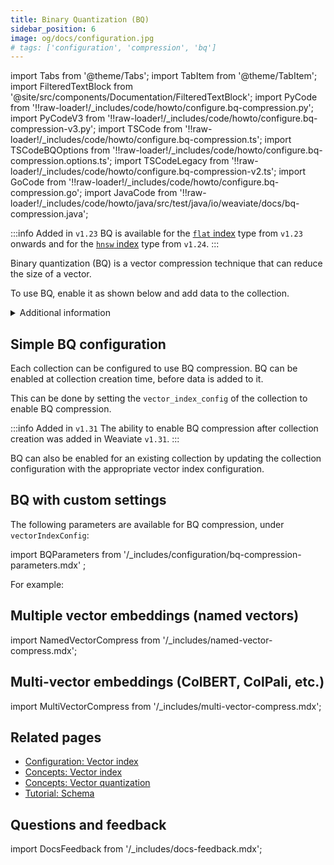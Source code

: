 ```yaml
---
title: Binary Quantization (BQ)
sidebar_position: 6
image: og/docs/configuration.jpg
# tags: ['configuration', 'compression', 'bq']
---
```


import Tabs from '@theme/Tabs';
import TabItem from '@theme/TabItem';
import FilteredTextBlock from '@site/src/components/Documentation/FilteredTextBlock';
import PyCode from '!!raw-loader!/_includes/code/howto/configure.bq-compression.py';
import PyCodeV3 from '!!raw-loader!/_includes/code/howto/configure.bq-compression-v3.py';
import TSCode from '!!raw-loader!/_includes/code/howto/configure.bq-compression.ts';
import TSCodeBQOptions from '!!raw-loader!/_includes/code/howto/configure.bq-compression.options.ts';
import TSCodeLegacy from '!!raw-loader!/_includes/code/howto/configure.bq-compression-v2.ts';
import GoCode from '!!raw-loader!/_includes/code/howto/configure.bq-compression.go';
import JavaCode from '!!raw-loader!/_includes/code/howto/java/src/test/java/io/weaviate/docs/bq-compression.java';

:::info Added in `v1.23`
BQ is available for the [`flat` index](/weaviate/concepts/indexing/vector-index.md#flat-index) type from `v1.23` onwards and for the [`hnsw` index](/weaviate/config-refs/vectorization.mdx#hnsw-indexes)  type from `v1.24`.
:::

Binary quantization (BQ) is a vector compression technique that can reduce the size of a vector.

To use BQ, enable it as shown below and add data to the collection.

<details>
  <summary>Additional information</summary>

- How to [set the index type](../../manage-collections/vector-config.mdx#set-vector-index-type)

</details>


## Simple BQ configuration

Each collection can be configured to use BQ compression. BQ can be enabled at collection creation time, before data is added to it.

This can be done by setting the `vector_index_config` of the collection to enable BQ compression.

<Tabs groupId="languages">
  <TabItem value="py" label="Python Client v4">
      <FilteredTextBlock
        text={PyCode}
        startMarker="# START EnableBQ"
        endMarker="# END EnableBQ"
        language="py"
      />
  </TabItem>

  <TabItem value="py3" label="Python Client v3">
      <FilteredTextBlock
        text={PyCodeV3}
        startMarker="# START EnableBQ"
        endMarker="# END EnableBQ"
        language="pyv3"
      />
  </TabItem>

  <TabItem value="js" label="JS/TS Client v3">
      <FilteredTextBlock
        text={TSCode}
        startMarker="// START EnableBQ"
        endMarker="// END EnableBQ"
        language="ts"
      />
  </TabItem>

  <TabItem value="js2" label="JS/TS Client v2">
      <FilteredTextBlock
        text={TSCodeLegacy}
        startMarker="// START EnableBQ"
        endMarker="// END EnableBQ"
        language="tsv2"
      />
  </TabItem>

  <TabItem value="go" label="Go">
    <FilteredTextBlock
      text={GoCode}
      startMarker="// START EnableBQ"
      endMarker="// END EnableBQ"
      language="go"
    />
  </TabItem>

  <TabItem value="java" label="Java">
    <FilteredTextBlock
      text={JavaCode}
      startMarker="// START EnableBQ"
      endMarker="// END EnableBQ"
      language="java"
    />
  </TabItem>
</Tabs>

:::info Added in `v1.31`
The ability to enable BQ compression after collection creation was added in Weaviate `v1.31`.
:::

BQ can also be enabled for an existing collection by updating the collection configuration with the appropriate vector index configuration.

## BQ with custom settings

The following parameters are available for BQ compression, under `vectorIndexConfig`:

import BQParameters from '/_includes/configuration/bq-compression-parameters.mdx' ;

<BQParameters />

For example:

<Tabs groupId="languages">
  <TabItem value="py" label="Python Client v4">
      <FilteredTextBlock
        text={PyCode}
        startMarker="# START BQWithOptions"
        endMarker="# END BQWithOptions"
        language="py"
      />
  </TabItem>

  <TabItem value="py3" label="Python Client v3">
      <FilteredTextBlock
        text={PyCodeV3}
        startMarker="# START BQWithOptions"
        endMarker="# END BQWithOptions"
        language="pyv3"
      />
  </TabItem>

  <TabItem value="js" label="JS/TS Client v3">
      <FilteredTextBlock
        text={TSCodeBQOptions}
        startMarker="// START BQWithOptions"
        endMarker="// END BQWithOptions"
        language="ts"
      />
  </TabItem>

  <TabItem value="js2" label="JS/TS Client v2">
      <FilteredTextBlock
        text={TSCodeLegacy}
        startMarker="// START BQWithOptions"
        endMarker="// END BQWithOptions"
        language="tsv2"
      />
  </TabItem>

  <TabItem value="go" label="Go">
    <FilteredTextBlock
      text={GoCode}
      startMarker="// START BQWithOptions"
      endMarker="// END BQWithOptions"
      language="go"
    />
  </TabItem>

  <TabItem value="java" label="Java">
    <FilteredTextBlock
      text={JavaCode}
      startMarker="// START BQWithOptions"
      endMarker="// END BQWithOptions"
      language="java"
    />
  </TabItem>
</Tabs>

## Multiple vector embeddings (named vectors)

import NamedVectorCompress from '/_includes/named-vector-compress.mdx';

<NamedVectorCompress />

## Multi-vector embeddings (ColBERT, ColPali, etc.)

import MultiVectorCompress from '/_includes/multi-vector-compress.mdx';

<MultiVectorCompress />

## Related pages
- [Configuration: Vector index](/weaviate/config-refs/vectorization.mdx)
- [Concepts: Vector index](/weaviate/concepts/indexing/vector-index.md)
- [Concepts: Vector quantization](/weaviate/concepts/vector-quantization.md)
- [Tutorial: Schema](/weaviate/starter-guides/managing-collections/index.mdx)

## Questions and feedback

import DocsFeedback from '/_includes/docs-feedback.mdx';

<DocsFeedback/>

